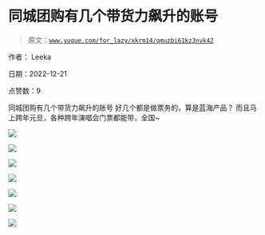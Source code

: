 # 同城团购有几个带货力飙升的账号

> 原文：[`www.yuque.com/for_lazy/xkrm14/qmuzbi61kz3nvk42`](https://www.yuque.com/for_lazy/xkrm14/qmuzbi61kz3nvk42)

作者： Leeka 

日期：2022-12-21 

点赞数：9 

同城团购有几个带货力飙升的账号 好几个都是做票务的，算是蓝海产品？ 而且马上跨年元旦，各种跨年演唱会门票都能带，全国~ 

![](img/f8f38278fdc1acbd9bc57094a4d11e1b.png) 

![](img/59abb666589362082f9dcf120a6f69f4.png) 

![](img/65f03386561e5795ff77d1a13d4ce32f.png) 

![](img/d66901596c47b04efe2200ec9073dcbf.png) 

![](img/ba87edc15f4700a730dfc25589c6d188.png) 

![](img/77fe18b00d4a1014694472d2b96401ec.png) 

![](img/7311a37638d84de9dc2ed5be43f1f4a6.png) 

